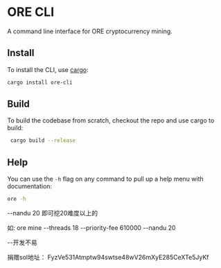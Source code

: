 # ORE CLI

A command line interface for ORE cryptocurrency mining.

## Install

To install the CLI, use [cargo](https://doc.rust-lang.org/cargo/getting-started/installation.html):

```sh
cargo install ore-cli
```

## Build

To build the codebase from scratch, checkout the repo and use cargo to build:

```sh
 cargo build --release
```

## Help

You can use the `-h` flag on any command to pull up a help menu with documentation:

```sh
ore -h
```

--nandu 20 即可挖20难度以上的

如:
ore mine --threads 18 --priority-fee 610000 --nandu 20


--开发不易  

捐赠sol地址： FyzVe531Atmptw94swtse48wV26mXyE285CeXTe5JyKf